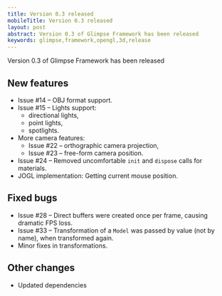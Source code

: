 ```yaml
---
title: Version 0.3 released
mobileTitle: Version 0.3 released
layout: post
abstract: Version 0.3 of Glimpse Framework has been released
keywords: glimpse,framework,opengl,3d,release
---
```


Version 0.3 of Glimpse Framework has been released

## New features

* Issue #14 – OBJ format support.
* Issue #15 – Lights support:
  * directional lights,
  * point lights,
  * spotlights.
* More camera features:
  * Issue #22 – orthographic camera projection,
  * Issue #23 – free-form camera position.
* Issue #24 – Removed uncomfortable `init` and `dispose` calls for materials.
* JOGL implementation: Getting current mouse position.

## Fixed bugs

* Issue #28 – Direct buffers were created once per frame, causing dramatic FPS loss.
* Issue #33 – Transformation of a `Model` was passed by value (not by name), when transformed again.
* Minor fixes in transformations.

## Other changes

* Updated dependencies
